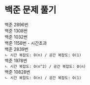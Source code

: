 # 백준 문제 풀기
백준 2896번 </br>
백준 1308번 </br>
백준 1032번 </br>
백준 1158번 - 시간초과 </br>
백준 2839번 </br>
`ㄴ 시간 복잡도: O(n) / 공간 복잡도: O(1)
`
</br>
백준 1978번 </br>
`ㄴ 시간 복잡도: O(n^2) / 공간 복잡도: O(n)
`
</br>
백준 10828번 </br>
`ㄴ 시간 복잡도: O(n) / 공간 복잡도: O(1)
`
